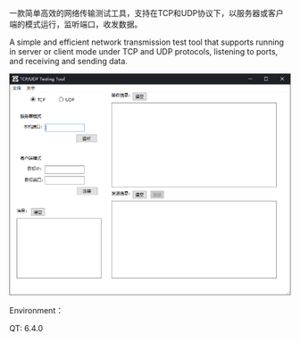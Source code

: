 一款简单高效的网络传输测试工具，支持在TCP和UDP协议下，以服务器或客户端的模式运行，监听端口，收发数据。

A simple and efficient network transmission test tool that supports running in server or client mode under TCP and UDP protocols, listening to ports, and receiving and sending data.

![ui](https://github.com/BrocksX/TCP-UDP-network-testing-tool/raw/main/ui.png)

Environment：

QT: 6.4.0

